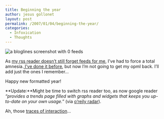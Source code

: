 ```yaml
---
title: Beginning the year
author: jesus gollonet
layout: post
permalink: /2007/01/04/beginning-the-year/
categories:
  - Infoxication
  - Thoughts
---
```

![a bloglines screenshot with 0 feeds][1]

As [my rss reader doesn&#8217;t still forget feeds for me][2], I&#8217;ve had to force a total amnesia.[ I&#8217;ve done it before][3], but now I&#8217;m not going to get my opml back. I&#8217;ll add just the ones I remember&#8230; 

Happy new formatted year!

**Update:**Might be time to switch rss reader too, as now google reader *&#8220;provides a trends page filled with graphs and widgets that keeps you up-to-date on your own usage.&#8221;* (via [o&#8217;reily radar][4]). 

Ah, those [traces of interaction][5]&#8230;

 [1]: http://www.jesusgollonet.com/blog/imagenes/empty_bloglines.gif
 [2]: http://interconnected.org/home/2005/05/27/when_i_used_browser_bookmarks
 [3]: http://www.jesusgollonet.com/blog/2005/12/21/desinfoxicacion-trascendental/ "Another post on deleting rss feeds (in spanish only)"
 [4]: http://radar.oreilly.com/archives/2007/01/google_readers.html
 [5]: http://tecfa.unige.ch/perso/staf/nova/blog/2007/01/04/onlife-nintendo-wii-and-traces-of-interaction/